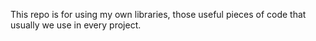 This repo is for using my own libraries, those useful pieces of code that usually we use in every project.
